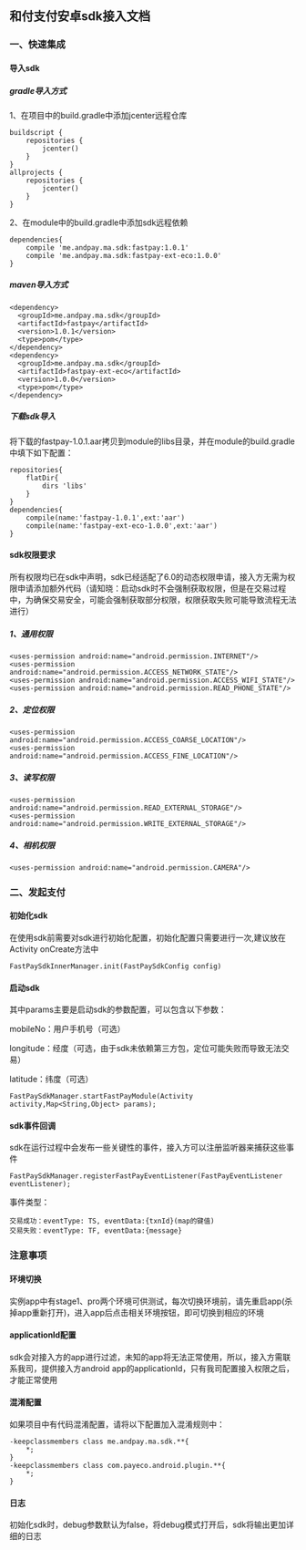 ## 和付支付安卓sdk接入文档

### 一、快速集成
#### 导入sdk
##### gradle导入方式
1、在项目中的build.gradle中添加jcenter远程仓库

```
buildscript {
    repositories {
        jcenter()
    }
}
allprojects {
    repositories {
        jcenter()
    }
}
```
2、在module中的build.gradle中添加sdk远程依赖

```
dependencies{
	compile 'me.andpay.ma.sdk:fastpay:1.0.1'
	compile 'me.andpay.ma.sdk:fastpay-ext-eco:1.0.0'
}
```

##### maven导入方式
```
<dependency>
  <groupId>me.andpay.ma.sdk</groupId>
  <artifactId>fastpay</artifactId>
  <version>1.0.1</version>
  <type>pom</type>
</dependency>
<dependency>
  <groupId>me.andpay.ma.sdk</groupId>
  <artifactId>fastpay-ext-eco</artifactId>
  <version>1.0.0</version>
  <type>pom</type>
</dependency>
```

##### 下载sdk导入
将下载的fastpay-1.0.1.aar拷贝到module的libs目录，并在module的build.gradle中填下如下配置：

```
repositories{
    flatDir{
    	dirs 'libs'
    }
}
dependencies{
	compile(name:'fastpay-1.0.1',ext:'aar')
	compile(name:'fastpay-ext-eco-1.0.0',ext:'aar')
}
```
#### sdk权限要求
所有权限均已在sdk中声明，sdk已经适配了6.0的动态权限申请，接入方无需为权限申请添加额外代码（请知晓：启动sdk时不会强制获取权限，但是在交易过程中，为确保交易安全，可能会强制获取部分权限，权限获取失败可能导致流程无法进行）

##### 1、通用权限
```
<uses-permission android:name="android.permission.INTERNET"/>
<uses-permission android:name="android.permission.ACCESS_NETWORK_STATE"/>
<uses-permission android:name="android.permission.ACCESS_WIFI_STATE"/>
<uses-permission android:name="android.permission.READ_PHONE_STATE"/>
```
##### 2、定位权限

```
<uses-permission android:name="android.permission.ACCESS_COARSE_LOCATION"/>
<uses-permission android:name="android.permission.ACCESS_FINE_LOCATION"/>
```
##### 3、读写权限

```
<uses-permission android:name="android.permission.READ_EXTERNAL_STORAGE"/>
<uses-permission android:name="android.permission.WRITE_EXTERNAL_STORAGE"/>
```
##### 4、相机权限

```
<uses-permission android:name="android.permission.CAMERA"/>
```

### 二、发起支付
#### 初始化sdk
在使用sdk前需要对sdk进行初始化配置，初始化配置只需要进行一次,建议放在Activity onCreate方法中

```
FastPaySdkInnerManager.init(FastPaySdkConfig config)
```
#### 启动sdk
其中params主要是启动sdk的参数配置，可以包含以下参数：

mobileNo：用户手机号（可选）

longitude：经度（可选，由于sdk未依赖第三方包，定位可能失败而导致无法交易）

latitude：纬度（可选）

```
FastPaySdkManager.startFastPayModule(Activity activity,Map<String,Object> params);
```
#### sdk事件回调
sdk在运行过程中会发布一些关键性的事件，接入方可以注册监听器来捕获这些事件

```
FastPaySdkManager.registerFastPayEventListener(FastPayEventListener eventListener);
```
事件类型：

```
交易成功：eventType: TS, eventData:{txnId}(map的键值)
交易失败：eventType: TF, eventData:{message}
```


### 注意事项
#### 环境切换
实例app中有stage1、pro两个环境可供测试，每次切换环境前，请先重启app(杀掉app重新打开)，进入app后点击相关环境按钮，即可切换到相应的环境

#### applicationId配置
sdk会对接入方的app进行过滤，未知的app将无法正常使用，所以，接入方需联系我司，提供接入方android app的applicationId，只有我司配置接入权限之后，才能正常使用

#### 混淆配置
如果项目中有代码混淆配置，请将以下配置加入混淆规则中：

```
-keepclassmembers class me.andpay.ma.sdk.**{
    *;
}
-keepclassmembers class com.payeco.android.plugin.**{
    *;
}
```

#### 日志
初始化sdk时，debug参数默认为false，将debug模式打开后，sdk将输出更加详细的日志





